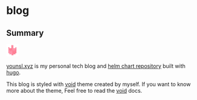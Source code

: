 # blog

## Summary

[![Blog logo](./static/favicon-32x32.png)](https://younsl.xyz)

[younsl.xyz](https://younsl.xyz) is my personal tech blog and [helm chart repository](https://younsl.xyz/charts) built with [hugo][hugo].

This blog is styled with [void][void-docs] theme created by myself. If you want to know more about the theme, Feel free to read the [void][void-docs] docs.

[hugo]: https://gohugo.io/
[void-docs]: ./themes/void/docs/README.md
